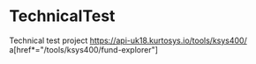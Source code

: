 # TechnicalTest
Technical test project
https://api-uk18.kurtosys.io/tools/ksys400/
a[href*="/tools/ksys400/fund-explorer"]
